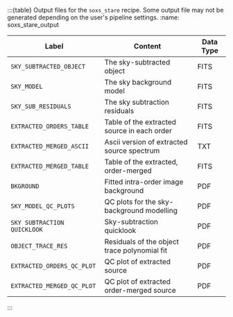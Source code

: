 :::{table} Output files for the `soxs_stare` recipe. Some output file may not be generated depending on the user's pipeline settings.
:name: soxs_stare_output

| Label                     | Content                                      | Data Type |
| ------------------------- | -------------------------------------------- | --------- |
| `SKY_SUBTRACTED_OBJECT`     | The sky-subtracted object                    | FITS      |
| `SKY_MODEL`                 | The sky background model                     | FITS      |
| `SKY_SUB_RESIDUALS`         | The sky subtraction residuals                | FITS      |
| `EXTRACTED_ORDERS_TABLE`    | Table of the extracted source in each order  | FITS      |
| `EXTRACTED_MERGED_ASCII`    | Ascii version of extracted source spectrum   | TXT       |
| `EXTRACTED_MERGED_TABLE`    | Table of the extracted, order-merged         | FITS      |
| `BKGROUND`                  | Fitted intra-order image background          | PDF       |
| `SKY_MODEL_QC_PLOTS`        | QC plots for the sky-background modelling    | PDF       |
| `SKY SUBTRACTION QUICKLOOK` | Sky-subtraction quicklook                    | PDF       |
| `OBJECT_TRACE_RES`          | Residuals of the object trace polynomial fit | PDF       |
| `EXTRACTED_ORDERS_QC_PLOT`  | QC plot of extracted source                  | PDF       |
| `EXTRACTED_MERGED_QC_PLOT`  | QC plot of extracted order-merged source     | PDF       |

:::

